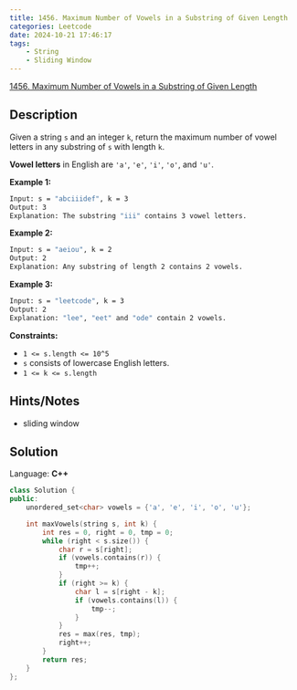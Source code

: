 ```yaml
---
title: 1456. Maximum Number of Vowels in a Substring of Given Length
categories: Leetcode
date: 2024-10-21 17:46:17
tags:
    - String
    - Sliding Window
---
```


[1456. Maximum Number of Vowels in a Substring of Given Length](https://leetcode.com/problems/maximum-number-of-vowels-in-a-substring-of-given-length/description/)

## Description

Given a string `s` and an integer `k`, return the maximum number of vowel letters in any substring of `s` with length `k`.

**Vowel letters**  in English are `'a'`, `'e'`, `'i'`, `'o'`, and `'u'`.

**Example 1:**

```bash
Input: s = "abciiidef", k = 3
Output: 3
Explanation: The substring "iii" contains 3 vowel letters.
```

**Example 2:**

```bash
Input: s = "aeiou", k = 2
Output: 2
Explanation: Any substring of length 2 contains 2 vowels.
```

**Example 3:**

```bash
Input: s = "leetcode", k = 3
Output: 2
Explanation: "lee", "eet" and "ode" contain 2 vowels.
```

**Constraints:**

- `1 <= s.length <= 10^5`
- `s` consists of lowercase English letters.
- `1 <= k <= s.length`

## Hints/Notes

- sliding window

## Solution

Language: **C++**

```C++
class Solution {
public:
    unordered_set<char> vowels = {'a', 'e', 'i', 'o', 'u'};

    int maxVowels(string s, int k) {
        int res = 0, right = 0, tmp = 0;
        while (right < s.size()) {
            char r = s[right];
            if (vowels.contains(r)) {
                tmp++;
            }
            if (right >= k) {
                char l = s[right - k];
                if (vowels.contains(l)) {
                    tmp--;
                }
            }
            res = max(res, tmp);
            right++;
        }
        return res;
    }
};
```
